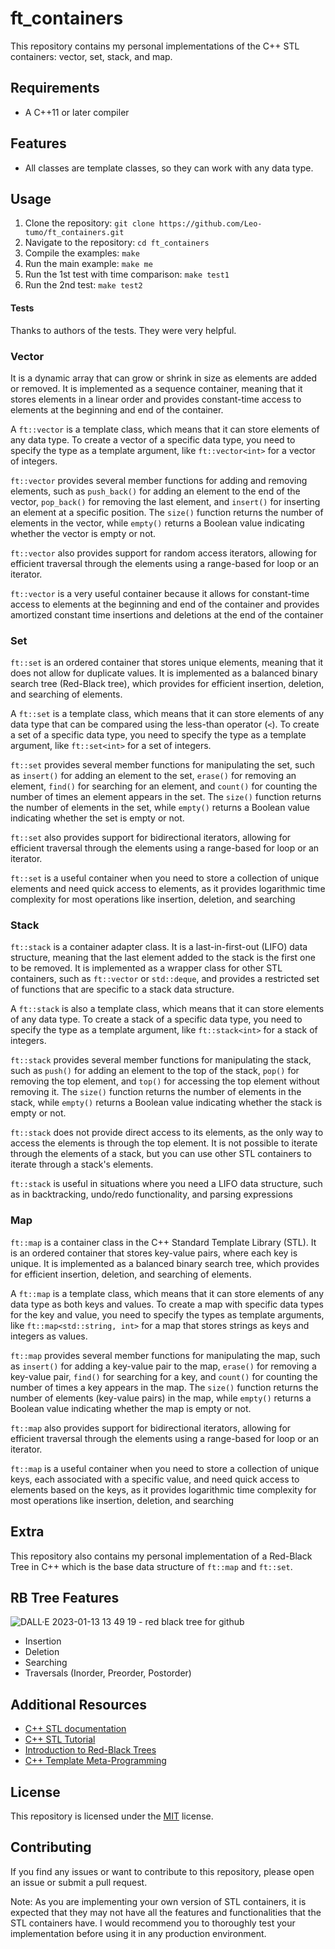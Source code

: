 # ft_containers

This repository contains my personal implementations of the C++ STL containers: vector, set, stack, and map.

## Requirements

* A C++11 or later compiler

## Features

* All classes are template classes, so they can work with any data type.

## Usage

1. Clone the repository: `git clone https://github.com/Leo-tumo/ft_containers.git`
2. Navigate to the repository: `cd ft_containers`
3. Compile the examples: `make`
4. Run the main example: `make me`
5. Run the 1st test with time comparison: `make test1 `
6. Run the 2nd test: `make test2`

#### Tests

   Thanks to authors of the tests. They were very helpful.

### Vector

It is a dynamic array that can grow or shrink in size as elements are added or removed. It is implemented as a sequence container, meaning that it stores elements in a linear order and provides constant-time access to elements at the beginning and end of the container.

A `ft::vector` is a template class, which means that it can store elements of any data type. To create a vector of a specific data type, you need to specify the type as a template argument, like `ft::vector<int>` for a vector of integers.

`ft::vector` provides several member functions for adding and removing elements, such as `push_back()` for adding an element to the end of the vector, `pop_back()` for removing the last element, and `insert()` for inserting an element at a specific position. The `size()` function returns the number of elements in the vector, while `empty()` returns a Boolean value indicating whether the vector is empty or not.

`ft::vector` also provides support for random access iterators, allowing for efficient traversal through the elements using a range-based for loop or an iterator.

`ft::vector` is a very useful container because it allows for constant-time access to elements at the beginning and end of the container and provides amortized constant time insertions and deletions at the end of the container

### Set

`ft::set` is an ordered container that stores unique elements, meaning that it does not allow for duplicate values. It is implemented as a balanced binary search tree (Red-Black tree), which provides for efficient insertion, deletion, and searching of elements.

A `ft::set` is a template class, which means that it can store elements of any data type that can be compared using the less-than operator (`<`). To create a set of a specific data type, you need to specify the type as a template argument, like `ft::set<int>` for a set of integers.

`ft::set` provides several member functions for manipulating the set, such as `insert()` for adding an element to the set, `erase()` for removing an element, `find()` for searching for an element, and `count()` for counting the number of times an element appears in the set. The `size()` function returns the number of elements in the set, while `empty()` returns a Boolean value indicating whether the set is empty or not.

`ft::set` also provides support for bidirectional iterators, allowing for efficient traversal through the elements using a range-based for loop or an iterator.

`ft::set` is a useful container when you need to store a collection of unique elements and need quick access to elements, as it provides logarithmic time complexity for most operations like insertion, deletion, and searching

### Stack

 `ft::stack` is a container adapter class. It is a last-in-first-out (LIFO) data structure, meaning that the last element added to the stack is the first one to be removed. It is implemented as a wrapper class for other STL containers, such as `ft::vector` or `std::deque`, and provides a restricted set of functions that are specific to a stack data structure.

A `ft::stack` is also a template class, which means that it can store elements of any data type. To create a stack of a specific data type, you need to specify the type as a template argument, like `ft::stack<int>` for a stack of integers.

`ft::stack` provides several member functions for manipulating the stack, such as `push()` for adding an element to the top of the stack, `pop()` for removing the top element, and `top()` for accessing the top element without removing it. The `size()` function returns the number of elements in the stack, while `empty()` returns a Boolean value indicating whether the stack is empty or not.

`ft::stack` does not provide direct access to its elements, as the only way to access the elements is through the top element. It is not possible to iterate through the elements of a stack, but you can use other STL containers to iterate through a stack's elements.

`ft::stack` is useful in situations where you need a LIFO data structure, such as in backtracking, undo/redo functionality, and parsing expressions

### Map

`ft::map` is a container class in the C++ Standard Template Library (STL). It is an ordered container that stores key-value pairs, where each key is unique. It is implemented as a balanced binary search tree, which provides for efficient insertion, deletion, and searching of elements.

A `ft::map` is a template class, which means that it can store elements of any data type as both keys and values. To create a map with specific data types for the key and value, you need to specify the types as template arguments, like `ft::map<std::string, int>` for a map that stores strings as keys and integers as values.

`ft::map` provides several member functions for manipulating the map, such as `insert()` for adding a key-value pair to the map, `erase()` for removing a key-value pair, `find()` for searching for a key, and `count()` for counting the number of times a key appears in the map. The `size()` function returns the number of elements (key-value pairs) in the map, while `empty()` returns a Boolean value indicating whether the map is empty or not.

`ft::map` also provides support for bidirectional iterators, allowing for efficient traversal through the elements using a range-based for loop or an iterator.

`ft::map` is a useful container when you need to store a collection of unique keys, each associated with a specific value, and need quick access to elements based on the keys, as it provides logarithmic time complexity for most operations like insertion, deletion, and searching

## Extra

   This repository also contains my personal implementation of a Red-Black Tree in C++ which is the base data structure of `ft::map` and `ft::set`.


## RB Tree Features

![DALL·E 2023-01-13 13 49 19 - red black tree for github](https://user-images.githubusercontent.com/73405731/212292949-e34983da-490a-4eb0-9c1b-3042eada8b7a.png)
* Insertion
* Deletion
* Searching
* Traversals (Inorder, Preorder, Postorder)

## Additional Resources

* [C++ STL documentation](http://www.cplusplus.com/reference/stl/)
* [C++ STL Tutorial](http://www.cplusplus.com/doc/tutorial/container/)
* [Introduction to Red-Black Trees](https://www.geeksforgeeks.org/red-black-tree-set-1-introduction/)
* [C++ Template Meta-Programming](http://www.cplusplus.com/doc/oldtutorial/templates/)

## License

This repository is licensed under the [MIT](https://chat.openai.com/LICENSE) license.

## Contributing

If you find any issues or want to contribute to this repository, please open an issue or submit a pull request.

Note: As you are implementing your own version of STL containers, it is expected that they may not have all the features and functionalities that the STL containers have. I would recommend you to thoroughly test your implementation before using it in any production environment.
